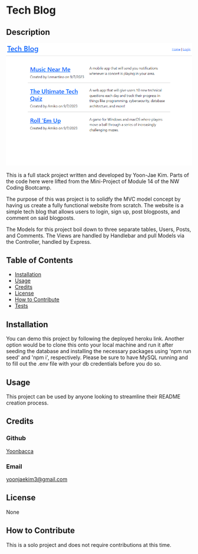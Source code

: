 # Tech Blog

## Description
![Tech Blog](./Assets/screenshot.png)

This is a full stack project written and developed by Yoon-Jae Kim. Parts of the code here were lifted from the Mini-Project of Module 14 of the NW Coding Bootcamp.

The purpose of this was project is to solidfy the MVC model concept by having us create a fully functional website from scratch. The website is a simple tech blog that allows users to login, sign up, post blogposts, and comment on said blogposts. 

The Models for this project boil down to three separate tables, Users, Posts, and Comments. The Views are handled by Handlebar and pull Models via the Controller, handled by Express.

## Table of Contents
- [Installation](#installation)
- [Usage](#usage)
- [Credits](#credits)
- [License](#license)
- [How to Contribute](#how-to-contribute)
- [Tests](#tests)

## Installation
You can demo this project by following the deployed heroku link. Another option would be to clone this onto your local machine and run it after seeding the database and installing the necessary packages using 'npm run seed' and 'npm i', respectively. Please be sure to have MySQL running and to fill out the .env file with your db credentials  before you do so. 

## Usage
This project can be used by anyone looking to streamline their README creation process.

## Credits
### Github
[Yoonbacca](https://github.com/Yoonbacca)
### Email
[yoonjaekim3@gmail.com](yoonjaekim3@gmail.com)

## License
None

## How to Contribute
This is a solo project and does not require contributions at this time.

  